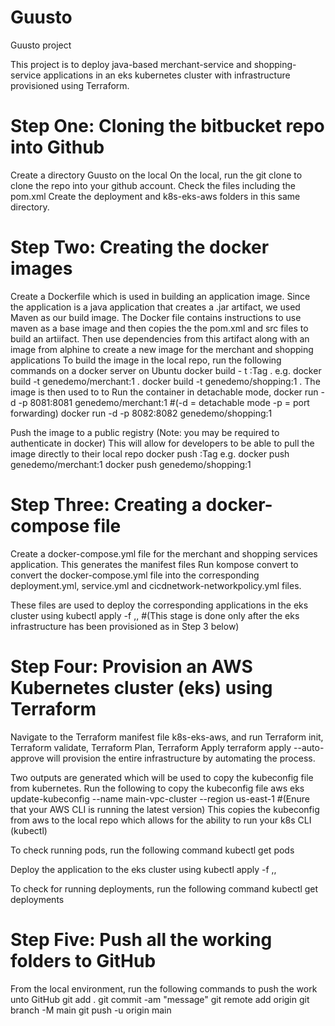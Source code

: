 # Guusto
Guusto project

This project is to deploy java-based merchant-service and shopping-service applications in an eks kubernetes cluster with infrastructure provisioned using Terraform.

# Step One: Cloning the bitbucket repo into Github
Create a directory Guusto on the local
On the local, run the git clone <url> to clone the repo into your github account.
  Check the files including the pom.xml
  Create the deployment and k8s-eks-aws folders in this same directory.
  
  # Step Two: Creating the docker images
  Create a Dockerfile which is used in building an application image. Since the application is a java application that creates a .jar artifact, we used Maven as our build image. 
  The Docker file contains instructions to use maven as a base image and then copies the the pom.xml and src files to build an artiifact. 
  Then use dependencies from this artifact along with an image from alphine to create a new image for the merchant and shopping applications 
  To build the image in the local repo, run the following commands on a docker server on Ubuntu
  docker build - t <nameofImage>:Tag . e.g. docker build -t genedemo/merchant:1 .
                                      docker build -t genedemo/shopping:1 .
  The image is then used to to Run the container in detachable mode,
  docker run -d -p 8081:8081 genedemo/merchant:1 #(-d = detachable mode -p = port forwarding)
  docker run -d -p 8082:8082 genedemo/shopping:1
  
  Push the image to a public registry (Note: you may be required to authenticate in docker) This will allow for developers to be able to pull the image directly to their local repo
  docker push <ImageName>:Tag  e.g. docker push genedemo/merchant:1
                                  docker push genedemo/shopping:1
  
  # Step Three: Creating a docker-compose file
  
  Create a docker-compose.yml file for the merchant and shopping services application. This generates the manifest files
    Run kompose convert 
    to convert the docker-compose.yml file into the corresponding deployment.yml, service.yml and cicdnetwork-networkpolicy.yml files.
  
  These files are used to deploy the corresponding applications in the eks cluster using
    kubectl apply -f <NameofDeployment>,<NameofService>,<NameofNetworkPolicy>  #(This stage is done only after the eks infrastructure has been provisioned as in Step 3 below)
  
  # Step Four: Provision an AWS Kubernetes cluster (eks) using Terraform
  
  Navigate to the Terraform manifest file k8s-eks-aws, and run Terraform init, Terraform validate, Terraform Plan, Terraform Apply
    terraform apply --auto-approve will provision the entire infrastructure by automating the process.
  
  Two outputs are generated which will be used to copy the kubeconfig file from kubernetes.
    Run the following to copy the kubeconfig file
    aws eks update-kubeconfig --name main-vpc-cluster --region us-east-1 #(Enure that your AWS CLI is running the latest version)
    This copies the kubeconfig from aws to the local repo which allows for the ability to run your k8s CLI (kubectl)
  
  To check running pods, run the following command
    kubectl get pods
  
  Deploy the application to the eks cluster using
    kubectl apply -f <NameofDeployment>,<NameofService>,<NameofNetworkPolicy>
  
  To check for running deployments, run the following command
    kubectl get deployments
  
  # Step Five: Push all the working folders to GitHub
  From the local environment, run the following commands to push the work unto GitHub
    git add .
    git commit -am "message"
    git remote add origin <urlofGitHubRepo>
    git branch -M main
    git push -u origin main
  
  
  
